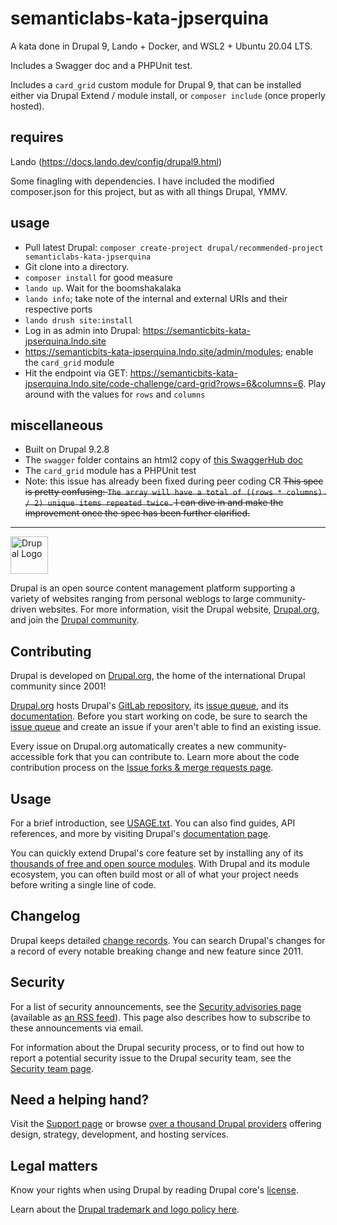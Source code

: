 # semanticlabs-kata-jpserquina
A kata done in Drupal 9, Lando + Docker, and WSL2 + Ubuntu 20.04 LTS.

Includes a Swagger doc and a PHPUnit test.

Includes a `card_grid` custom module for Drupal 9, that can be installed either via Drupal Extend / module install,
or  `composer include` (once properly hosted).

## requires
Lando (https://docs.lando.dev/config/drupal9.html)

Some finagling with dependencies. I have included the modified
composer.json for this project, but as with all things Drupal, YMMV.


## usage
* Pull latest Drupal: `composer create-project drupal/recommended-project semanticlabs-kata-jpserquina`
* Git clone into a directory.
* `composer install` for good measure
* `lando up`. Wait for the boomshakalaka
* `lando info`; take note of the internal and external URIs and their respective ports
* `lando drush site:install`
* Log in as admin into Drupal: https://semanticbits-kata-jpserquina.lndo.site
* https://semanticbits-kata-jpserquina.lndo.site/admin/modules; enable the `card_grid` module
* Hit the endpoint via GET: https://semanticbits-kata-jpserquina.lndo.site/code-challenge/card-grid?rows=6&columns=6. Play around with the values for `rows` and `columns`

## miscellaneous
* Built on Drupal 9.2.8
* The `swagger` folder contains an html2 copy of [this SwaggerHub doc](https://app.swaggerhub.com/apis/jpserquina/card_grid/0.1#/default/get_code_challenge_card_grid)
* The `card_grid` module has a PHPUnit test
* Note: this issue has already been fixed during peer coding CR ~~This spec is pretty confusing: `The array will have a total of ((rows * columns) / 2) unique items repeated twice.` I can dive in and make the improvement once the spec has been further clarified.~~

-----

<img alt="Drupal Logo" src="https://www.drupal.org/files/Wordmark_blue_RGB.png" height="60px">

Drupal is an open source content management platform supporting a variety of
websites ranging from personal weblogs to large community-driven websites. For
more information, visit the Drupal website, [Drupal.org][Drupal.org], and join
the [Drupal community][Drupal community].

## Contributing

Drupal is developed on [Drupal.org][Drupal.org], the home of the international
Drupal community since 2001!

[Drupal.org][Drupal.org] hosts Drupal's [GitLab repository][GitLab repository],
its [issue queue][issue queue], and its [documentation][documentation]. Before
you start working on code, be sure to search the [issue queue][issue queue] and
create an issue if your aren't able to find an existing issue.

Every issue on Drupal.org automatically creates a new community-accessible fork
that you can contribute to. Learn more about the code contribution process on
the [Issue forks & merge requests page][issue forks].

## Usage

For a brief introduction, see [USAGE.txt](/core/USAGE.txt). You can also find
guides, API references, and more by visiting Drupal's [documentation
page][documentation].

You can quickly extend Drupal's core feature set by installing any of its
[thousands of free and open source modules][modules]. With Drupal and its
module ecosystem, you can often build most or all of what your project needs
before writing a single line of code.

## Changelog

Drupal keeps detailed [change records][changelog]. You can search Drupal's
changes for a record of every notable breaking change and new feature since
2011.

## Security

For a list of security announcements, see the [Security advisories
page][Security advisories] (available as [an RSS feed][security RSS]). This
page also describes how to subscribe to these announcements via email.

For information about the Drupal security process, or to find out how to report
a potential security issue to the Drupal security team, see the [Security team
page][security team].

## Need a helping hand?

Visit the [Support page][support] or browse [over a thousand Drupal
providers][service providers] offering design, strategy, development, and
hosting services.

## Legal matters

Know your rights when using Drupal by reading Drupal core's
[license](/core/LICENSE.txt).

Learn about the [Drupal trademark and logo policy here][trademark].

[Drupal.org]: https://www.drupal.org
[Drupal community]: https://www.drupal.org/community
[GitLab repository]: https://git.drupalcode.org/project/drupal
[issue queue]: https://www.drupal.org/project/issues/drupal
[issue forks]: https://www.drupal.org/drupalorg/docs/gitlab-integration/issue-forks-merge-requests
[documentation]: https://www.drupal.org/documentation
[changelog]: https://www.drupal.org/list-changes/drupal
[modules]: https://www.drupal.org/project/project_module
[security advisories]: https://www.drupal.org/security
[security RSS]: https://www.drupal.org/security/rss.xml
[security team]: https://www.drupal.org/drupal-security-team
[service providers]: https://www.drupal.org/drupal-services
[support]: https://www.drupal.org/support
[trademark]: https://www.drupal.com/trademark
